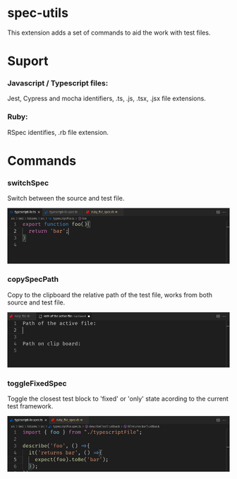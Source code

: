 # spec-utils
This extension adds a set of commands to aid the work with test files.

# Suport
### Javascript / Typescript files:
Jest, Cypress and mocha identifiers, .ts, .js, .tsx, .jsx file extensions.

### Ruby:
RSpec identifies, .rb file extension.

# Commands

### switchSpec
Switch between the source and test file.

![switchSpec](images/switch_file.gif)

### copySpecPath
Copy to the clipboard the relative path of the test file, works from both source and test file.

![copySpecPath](images/copy_relative_spec.gif)

### toggleFixedSpec
Toggle the closest test block to 'fixed' or 'only' state acording to the current test framework.

![toggleFixedSpec](images/toggle_fixed_block.gif)
